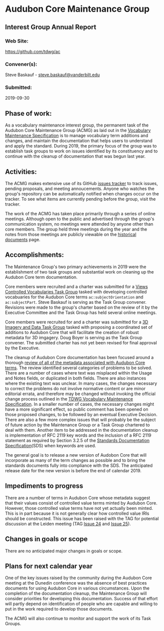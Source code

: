 # Audubon Core Maintenance Group

## Interest Group Annual Report

### Web Site:
https://github.com/tdwg/ac

### Convener(s):
Steve Baskauf - steve.baskauf@vanderbilt.edu

### Submitted:
2019-09-30

## Phase of work:
As a vocabulary maintenance interest group, the permanent task of the Audubon Core Maintenance Group (ACMG) as laid out in the [Vocabulary Maintenance Specification](https://github.com/tdwg/vocab/blob/master/vms/maintenance-specification.md#21-vocabulary-maintenance-interest-groups) is to manage vocabulary term additions and changes, and maintain the documentation that helps users to understand and apply the standard. During 2019, the primary focus of the group was to establish task groups to work on issues identified by its constituency and to continue with the cleanup of documentation that was begun last year.

## Activities:
The ACMG makes extensive use of its GitHub [issues tracker](https://github.com/tdwg/ac/issues) to track issues, pending proposals, and meeting annoucements.  Anyone who watches the group's repository can be automatically notified when changes occur on the tracker.  To see what items are currently pending before the group, visit the tracker.

The work of the ACMG has taken place primarily through a series of online meetings.  Although open to the public and advertised through the group's communication system, no meetings were attended by anyone other than core members.  The group held three meetings during the year and the notes from those meetings are publicly viewable on the [historical documents](../) page.  

## Accomplishments:

The Maintenance Group's two primary achievements in 2019 were the establishment of two task groups and substantial work on cleaning up the Audubon Core term documentation.

Core members were recruited and a charter was submitted for a [Views Controlled Vocabularies Task Group](https://github.com/tdwg/ac/tree/master/views) tasked with developing controlled vocabuaries for the Audubon Core terms `ac:subjectOrientation` and `ac:subjectPart`.  Steve Baskauf is serving as the Task Group convener.  Revisions were made to the group's charter based on the review of it by the Executive Committee and the Task Group has held several online meetings.

Core members were recruited for and a charter was submitted for a [3D Imagery and Data Task Group](https://github.com/tdwg/ac/tree/master/3d) tasked with proposing a coordinated set of additions to Audubon Core that will facilitate the creation of robust metadata for 3D imgagery.  Doug Boyer is serving as the Task Group convener.  The submitted charter has not yet been revised for final approval by the Executive. 

The cleanup of Audubon Core documentation has been focused around a thorough [review of all of the metadata associated with Audubon Core terms](https://docs.google.com/document/d/12Ck4t_x9LtG0BgPuBcNNqtYppNCP_Rj5F7bdgkmFvGY/edit).  The review identified several categories of problems to be solved.  There are a number of cases where text was misplaced within the Usage and Notes fields, or duplicated in both fields.  There are also instances where the existing text was unclear.  In many cases, the changes necessary to correct the problems do not involve normative content or are minor editorial errata, and therefore may be changed without invoking the official change process outlined in the [TDWG Vocabulary Maintenance Specification](https://github.com/tdwg/vocab/blob/master/vms/maintenance-specification.md). In a smaller number of cases, the necessary changes might have a more significant effect, so public comment has been opened on those proposed changes, to be followed by an eventual Executive Decision.  There are also a few more complex issues that will probably be the subject of future action by the Maintenance Group or a Task Group chartered to deal with them.  Another item to be addressed in the documentation cleanup is implementation of RFC 2119 key words and the inclusion of a RFC 2119 statement as required by Section 3.2.5 of the [Standards Documentation Specification](https://github.com/tdwg/vocab/blob/master/sds/documentation-specification.md)(SDS) when keywords are used.

The general goal is to release a new version of Audobon Core that will incorporate as many of the term changes as possible and to bring the standards documents fully into compliance with the SDS.  The anticipated release date for the new version is before the end of calendar 2019.  

## Impediments to progress

There are a number of terms in Audubon Core whose metadata suggest that their values consist of controlled value terms minted by Audubon Core.  However, those controlled value terms have not yet actually been minted.  This is in part because it is not generally clear how controlled value IRIs should be constructed.  This issue has been raised with the TAG for potential discussion at the Leiden meeting (TAG [Issue 24](https://github.com/tdwg/tag/issues/24) and [Issue 25](https://github.com/tdwg/tag/issues/25)). 

## Changes in goals or scope
There are no anticipated major changes in goals or scope.

## Plans for next calendar year

One of the key issues raised by the community during the Audubon Core meeting at the Dunedin conference was the absence of best practices documents for using Audubon Core in various circumstances.  Upon the completion of the documentation cleanup, the Maintenance Group will consider priorities for developing this documentation.  Success of that effort will partly depend on identification of people who are capable and willing to put in the work required to develop those documents.

The ACMG will also continue to monitor and support the work of its Task Groups.